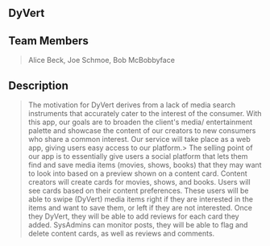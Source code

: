 ## DyVert

## Team Members
>Alice Beck, Joe Schmoe, Bob McBobbyface

## Description 
>The motivation for DyVert derives from a lack of media search instruments that accurately cater to the interest of the consumer.
>With this app, our goals are to broaden the client's media/ entertainment palette and showcase the content of our creators to new consumers who share a common interest.
>Our service will take place as a web app, giving users easy access to our platform.>
>The selling point of our app is to essentially give users a social platform that lets them find and save media items (movies, shows, books) that they may want to look into based on a preview shown on a content card.
>Content creators will create cards for movies, shows, and books.
>Users will see cards based on their content preferences. These users will be able to swipe (DyVert) media items right if they are interested in the items and want to save them, or  left if they are not interested.
>Once they DyVert, they will be able to add reviews for each card they added.
>SysAdmins can monitor posts, they will be able to flag and delete content cards, as well as reviews and comments. 
